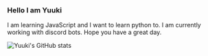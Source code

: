### Hello I am Yuuki

I am learning JavaScript and I want to learn python to. I am currently working with discord bots. Hope you have a great day.

![Yuuki's GitHub stats](https://github-readme-stats.vercel.app/api?username=rene-roid&show_icons=true&theme=tokyonight)
